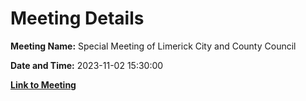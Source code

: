 # Meeting Details

**Meeting Name:** Special Meeting of Limerick City and County Council

**Date and Time:** 2023-11-02 15:30:00

**[Link to Meeting](https://www.limerick.ie/council/whats-on/special-meeting-of-limerick-city-and-county-council-6)**

